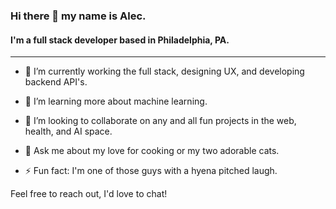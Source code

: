 ### Hi there 👋 my name is Alec.
#### I'm a full stack developer based in Philadelphia, PA.

---

- 🔭 I’m currently working the full stack, designing UX, and developing backend API's.
- 🌱 I’m learning more about machine learning.
- 👯 I’m looking to collaborate on any and all fun projects in the web, health, and AI space.

- 💬 Ask me about my love for cooking or my two adorable cats.
- ⚡ Fun fact: I'm one of those guys with a hyena pitched laugh.

Feel free to reach out, I'd love to chat!
